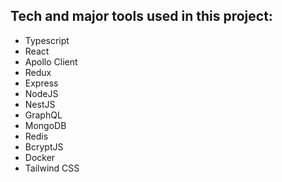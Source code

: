 ## Tech and major tools used in this project:

- Typescript
- React
- Apollo Client
- Redux
- Express
- NodeJS
- NestJS
- GraphQL
- MongoDB
- Redis
- BcryptJS
- Docker
- Tailwind CSS
